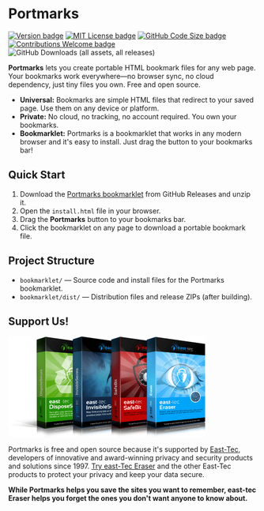 # Portmarks

[![Version badge](https://img.shields.io/github/v/tag/aurelitec/Portmarks?color=forestgreen&label=version)](https://github.com/aurelitec/Portmarks/releases)
[![MIT License badge](https://img.shields.io/github/license/aurelitec/Portmarks?color=9c0000)](LICENSE)
[![GitHub Code Size badge](https://img.shields.io/github/languages/code-size/aurelitec/Portmarks)](https://github.com/aurelitec/Portmarks)
[![Contributions Welcome badge](https://img.shields.io/badge/contributions-welcome-cornflowerblue)](#Contributing)
![GitHub Downloads (all assets, all releases)](https://img.shields.io/github/downloads/aurelitec/Portmarks/total)

**Portmarks** lets you create portable HTML bookmark files for any web page. Your bookmarks work everywhere—no browser sync, no cloud dependency, just tiny files you own. Free and open source.

- **Universal:** Bookmarks are simple HTML files that redirect to your saved page. Use them on any device or platform.
- **Private:** No cloud, no tracking, no account required. You own your bookmarks.
- **Bookmarklet:** Portmarks is a bookmarklet that works in any modern browser and it's easy to install. Just drag the button to your bookmarks bar!

## Quick Start

1. Download the [Portmarks bookmarklet](https://github.com/aurelitec/Portmarks/releases/latest/download/portmarks-bookmarklet-1.0.0.zip) from GitHub Releases and unzip it.
2. Open the `install.html` file in your browser.
3. Drag the **Portmarks** button to your bookmarks bar.
4. Click the bookmarklet on any page to download a portable bookmark file.

## Project Structure

- `bookmarklet/` — Source code and install files for the Portmarks bookmarklet.
- `bookmarklet/dist/` — Distribution files and release ZIPs (after building).

## Support Us!

<a href="https://www.east-tec.com/">
  <img src="repo-assets/east-tec-product-boxes.png" alt="East-Tec product boxes" width="400">
</a>

Portmarks is free and open source because it's supported by [East-Tec](https://www.east-tec.com/), developers of innovative and award-winning privacy and security products and solutions since 1997. [Try east-Tec Eraser](https://www.east-tec.com/eraser/) and the other East-Tec products to protect your privacy and keep your data secure.

**While Portmarks helps you save the sites you want to remember, east-tec Eraser helps you forget the ones you don't want anyone to know about.**
